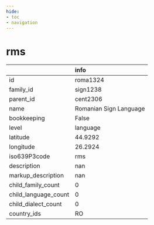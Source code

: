 ```yaml
---
hide:
- toc
- navigation
---
```

# rms
|                      | info                   |
|:---------------------|:-----------------------|
| id                   | roma1324               |
| family_id            | sign1238               |
| parent_id            | cent2306               |
| name                 | Romanian Sign Language |
| bookkeeping          | False                  |
| level                | language               |
| latitude             | 44.9292                |
| longitude            | 26.2924                |
| iso639P3code         | rms                    |
| description          | nan                    |
| markup_description   | nan                    |
| child_family_count   | 0                      |
| child_language_count | 0                      |
| child_dialect_count  | 0                      |
| country_ids          | RO                     |